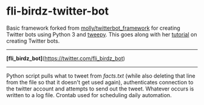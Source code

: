 # fli-birdz-twitter-bot

Basic framework forked from [molly/twitterbot_framework](https://github.com/molly/twitterbot_framework) for creating Twitter bots using Python 3 and [tweepy](http://www.tweepy.org). This goes along with her [tutorial](http://blog.mollywhite.net/twitter-bots-pt2/) on creating Twitter bots.

---

**[fli_birdz_bot]**(https://twitter.com/fli_birdz_bot)

---

Python script pulls what to tweet from *facts.txt* (while also deleting that line from the file so that it doesn't get used again), authenticates connection to the twitter account and attempts to send out the tweet. Whatever occurs is written to a log file. Crontab used for scheduling daily automation.
